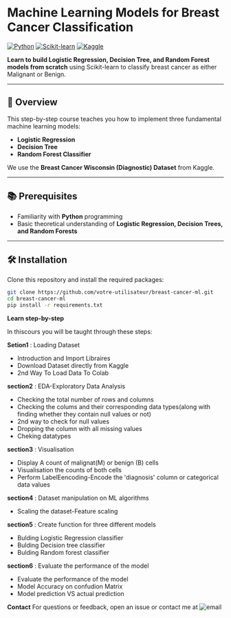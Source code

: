# Machine Learning Models for Breast Cancer Classification

[![Python](https://img.shields.io/badge/Python-3.8%2B-blue)](https://www.python.org/)
[![Scikit-learn](https://img.shields.io/badge/Scikit--learn-1.0%2B-orange)](https://scikit-learn.org/)
[![Kaggle](https://img.shields.io/badge/Dataset-Kaggle-green)](https://www.kaggle.com/)


**Learn to build Logistic Regression, Decision Tree, and Random Forest models from scratch** using Scikit-learn to classify breast cancer as either Malignant or Benign.

---

## 📌 Overview
This step-by-step course teaches you how to implement three fundamental machine learning models:
- **Logistic Regression**
- **Decision Tree**
- **Random Forest Classifier**

We use the **Breast Cancer Wisconsin (Diagnostic) Dataset** from Kaggle.

---

## 📚 Prerequisites
- Familiarity with **Python** programming
- Basic theoretical understanding of **Logistic Regression, Decision Trees, and Random Forests**

---

## 🛠 Installation
Clone this repository and install the required packages:
```bash
git clone https://github.com/votre-utilisateur/breast-cancer-ml.git
cd breast-cancer-ml
pip install -r requirements.txt
```

**Learn step-by-step**

In thiscours you will be taught through these steps:

**Setion1** : Loading Dataset
-  Introduction and Import Libraires
-  Download Dataset directly from Kaggle
-  2nd Way To Load Data To Colab
   
**section2** : EDA-Exploratory Data Analysis
-  Checking the total number of rows and columns
-  Checking the colums and their corresponding data types(along with finding whether they contain null values or not)
-  2nd way to check for null values
-  Dropping the column with all missing values
-  Cheking datatypes

**section3** : Visualisation
-  Display A count of malignat(M) or benign (B) cells
-  Visualisation the counts of both cells
-  Perform LabelEencoding-Encode the 'diagnosis' column or categorical data values

**section4** : Dataset manipulation on ML algorithms
-  Scaling the dataset-Feature scaling

**section5** : Create function for three different models
-  Bulding Logistic Regression classifier
-  Bulding Decision tree classifier
-  Bulding Random forest classifier

**section6** : Evaluate the performance of the model 
-  Evaluate the performance of the model
-  Model Accuracy on confudion Matrix
-  Model prediction VS actual prediction

**Contact**
  For questions or feedback, open an issue or contact me at ![email](i8674333@gmail.com.)
